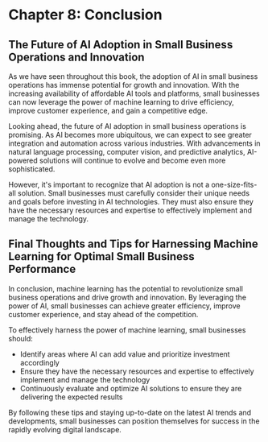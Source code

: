 Chapter 8: Conclusion
=====================

The Future of AI Adoption in Small Business Operations and Innovation
---------------------------------------------------------------------

As we have seen throughout this book, the adoption of AI in small business operations has immense potential for growth and innovation. With the increasing availability of affordable AI tools and platforms, small businesses can now leverage the power of machine learning to drive efficiency, improve customer experience, and gain a competitive edge.

Looking ahead, the future of AI adoption in small business operations is promising. As AI becomes more ubiquitous, we can expect to see greater integration and automation across various industries. With advancements in natural language processing, computer vision, and predictive analytics, AI-powered solutions will continue to evolve and become even more sophisticated.

However, it's important to recognize that AI adoption is not a one-size-fits-all solution. Small businesses must carefully consider their unique needs and goals before investing in AI technologies. They must also ensure they have the necessary resources and expertise to effectively implement and manage the technology.

Final Thoughts and Tips for Harnessing Machine Learning for Optimal Small Business Performance
----------------------------------------------------------------------------------------------

In conclusion, machine learning has the potential to revolutionize small business operations and drive growth and innovation. By leveraging the power of AI, small businesses can achieve greater efficiency, improve customer experience, and stay ahead of the competition.

To effectively harness the power of machine learning, small businesses should:

* Identify areas where AI can add value and prioritize investment accordingly
* Ensure they have the necessary resources and expertise to effectively implement and manage the technology
* Continuously evaluate and optimize AI solutions to ensure they are delivering the expected results

By following these tips and staying up-to-date on the latest AI trends and developments, small businesses can position themselves for success in the rapidly evolving digital landscape.
